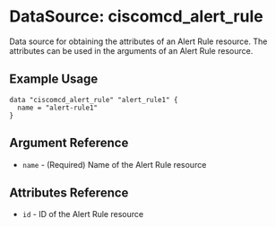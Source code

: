# DataSource: ciscomcd_alert_rule
Data source for obtaining the attributes of an Alert Rule resource. The attributes can be used in the arguments of an Alert Rule resource.

## Example Usage
```hcl
data "ciscomcd_alert_rule" "alert_rule1" {
  name = "alert-rule1"
}
```

## Argument Reference
* `name` - (Required) Name of the Alert Rule resource

## Attributes Reference
* `id` - ID of the Alert Rule resource
